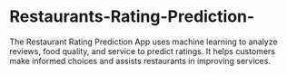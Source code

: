 # Restaurants-Rating-Prediction-
The Restaurant Rating Prediction App uses machine learning to analyze reviews, food quality, and service to predict ratings. It helps customers make informed choices and assists restaurants in improving services.
